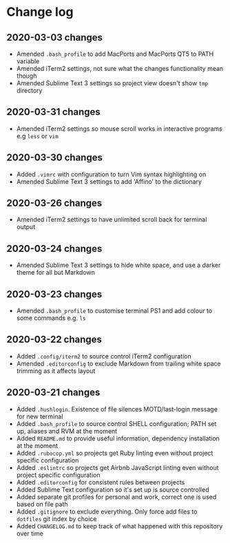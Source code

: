 # Change log

## 2020-03-03 changes
- Amended `.bash_profile` to add MacPorts and MacPorts QT5 to PATH variable
- Amended iTerm2 settings, not sure what the changes functionality mean though
- Amended Sublime Text 3 settings so project view doesn't show `tmp` directory

## 2020-03-31 changes
- Amended iTerm2 settings so mouse scroll works in interactive programs e.g `less` or `vim`

## 2020-03-30 changes
- Added `.vimrc` with configuration to turn Vim syntax highlighting on
- Amended Sublime Text 3 settings to add 'Affino' to the dictionary

## 2020-03-26 changes
- Amended iTerm2 settings to have unlimited scroll back for terminal output

## 2020-03-24 changes
- Amended Sublime Text 3 settings to hide white space, and use a darker theme for all but Markdown

## 2020-03-23 changes
- Amended `.bash_profile` to customise terminal PS1 and add colour to some commands e.g. `ls`

## 2020-03-22 changes
- Added `.config/iterm2` to source control iTerm2 configuration
- Amended `.editorconfig` to exclude Markdown from trailing white space trimming as it affects layout

## 2020-03-21 changes
- Added `.hushlogin`. Existence of file silences MOTD/last-login message for new terminal
- Added `.bash_profile` to source control SHELL configuration; PATH set up, aliases and RVM at the moment
- Added `README.md` to provide useful information, dependency installation at the moment
- Added `.rubocop.yml` so projects get Ruby linting even without project specific configuration
- Added `.eslintrc` so projects get Airbnb JavaScript linting even without project specific configuration
- Added `.editorconfig` for consistent rules between projects
- Added Sublime Text configuration so it's set up is source controlled
- Added separate git profiles for personal and work, correct one is used based on file path
- Added `.gitignore` to exclude everything. Only force add files to `dotfiles` git index by choice
- Added `CHANGELOG.md` to keep track of what happened with this repository over time

